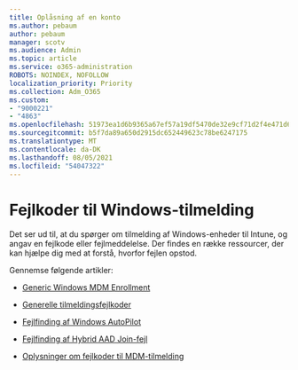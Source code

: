 ```yaml
---
title: Oplåsning af en konto
ms.author: pebaum
author: pebaum
manager: scotv
ms.audience: Admin
ms.topic: article
ms.service: o365-administration
ROBOTS: NOINDEX, NOFOLLOW
localization_priority: Priority
ms.collection: Adm_O365
ms.custom:
- "9000221"
- "4863"
ms.openlocfilehash: 51973ea1d6b9365a67ef57a19df5470de32e9cf71d2f4e471d69e7fa2caa44a9
ms.sourcegitcommit: b5f7da89a650d2915dc652449623c78be6247175
ms.translationtype: MT
ms.contentlocale: da-DK
ms.lasthandoff: 08/05/2021
ms.locfileid: "54047322"
---
```

# <a name="windows-enrolment-error-codes"></a>Fejlkoder til Windows-tilmelding

Det ser ud til, at du spørger om tilmelding af Windows-enheder til Intune, og angav en fejlkode eller fejlmeddelelse. Der findes en række ressourcer, der kan hjælpe dig med at forstå, hvorfor fejlen opstod.
 
Gennemse følgende artikler:

- [Generic Windows MDM Enrollment](https://docs.microsoft.com/mem/intune/enrollment/troubleshoot-windows-enrollment-errors)

- [Generelle tilmeldingsfejlkoder](https://docs.microsoft.com/mem/intune/enrollment/troubleshoot-device-enrollment-in-intune#general-enrollment-error-codes)

- [Fejlfinding af Windows AutoPilot](https://docs.microsoft.com/windows/deployment/windows-autopilot/troubleshooting)

- [Fejlfinding af Hybrid AAD Join-fejl](https://docs.microsoft.com/azure/active-directory/devices/troubleshoot-hybrid-join-windows-current)

- [Oplysninger om fejlkoder til MDM-tilmelding](https://docs.microsoft.com/windows/win32/mdmreg/mdm-registration-constants)
